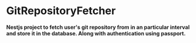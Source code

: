 # GitRepositoryFetcher
**Nestjs project to fetch user's git repository from in an particular interval and store it in the database. Along with authentication using passport.**

